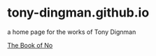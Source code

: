 # tony-dingman.github.io


a home page for the works of Tony Dignman


[The Book of No]( tony-ding-the-book-of-no.pdf )